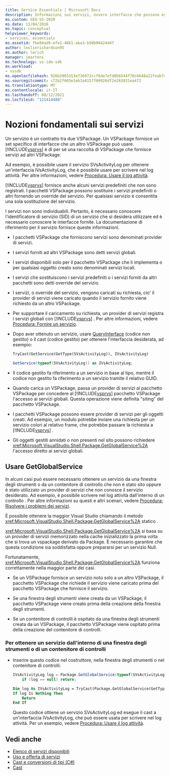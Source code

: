 ```yaml
---
title: Service Essentials | Microsoft Docs
description: Informazioni sui servizi, ovvero interfacce che possono essere utilizzate da un altro VSPackage. I servizi in un VSPackage possono eseguire l'override di servizi predefiniti o di altro tipo.
ms.custom: SEO-VS-2020
ms.date: 11/04/2016
ms.topic: conceptual
helpviewer_keywords:
- services, essentials
ms.assetid: fbe84ad9-efe1-48b1-aba3-b50b90424d47
author: leslierichardson95
ms.author: lerich
manager: jmartens
ms.technology: vs-ide-sdk
ms.workload:
- vssdk
ms.openlocfilehash: 926b2003153e736972ccf6de7efd0bb544f70c6648a22feab7c89e20d779b198
ms.sourcegitcommit: c72b2f603e1eb3a4157f00926df2e263831ea472
ms.translationtype: MT
ms.contentlocale: it-IT
ms.lasthandoff: 08/12/2021
ms.locfileid: "121414480"
---
```

# <a name="service-essentials"></a>Nozioni fondamentali sui servizi
Un servizio è un contratto tra due VSPackage. Un VSPackage fornisce un set specifico di interfacce che un altro VSPackage può usare. [!INCLUDE[vsprvs](../../code-quality/includes/vsprvs_md.md)] è di per sé una raccolta di VSPackage che fornisce servizi ad altri VSPackage.

 Ad esempio, è possibile usare il servizio SVsActivityLog per ottenere un'interfaccia IVsActivityLog, che è possibile usare per scrivere nel log attività. Per altre informazioni, vedere [Procedura: Usare il log attività](../../extensibility/how-to-use-the-activity-log.md).

 [!INCLUDE[vsprvs](../../code-quality/includes/vsprvs_md.md)] fornisce anche alcuni servizi predefiniti che non sono registrati. I pacchetti VSPackage possono sostituire i servizi predefiniti o altri fornendo un override del servizio. Per qualsiasi servizio è consentita una sola sostituzione del servizio.

 I servizi non sono individuabili. Pertanto, è necessario conoscere l'identificatore di servizio (SID) di un servizio che si desidera utilizzare ed è necessario conoscere le interfacce fornite. La documentazione di riferimento per il servizio fornisce queste informazioni.

- I pacchetti VSPackage che forniscono servizi sono denominati provider di servizi.

- I servizi forniti ad altri VSPackage sono detti servizi globali.

- I servizi disponibili solo per il pacchetto VSPackage che li implementa o per qualsiasi oggetto creato sono denominati servizi locali.

- I servizi che sostituiscono i servizi predefiniti o i servizi forniti da altri pacchetti sono detti override del servizio.

- I servizi, o override del servizio, vengono caricati su richiesta, cio' il provider di servizi viene caricato quando il servizio fornito viene richiesto da un altro VSPackage.

- Per supportare il caricamento su richiesta, un provider di servizi registra i servizi globali con [!INCLUDE[vsprvs](../../code-quality/includes/vsprvs_md.md)] . Per altre informazioni, vedere [Procedura: Fornire un servizio](../../extensibility/how-to-provide-a-service.md).

- Dopo aver ottenuto un servizio, usare [QueryInterface](/cpp/atl/queryinterface) (codice non gestito) o il cast (codice gestito) per ottenere l'interfaccia desiderata, ad esempio:

  ```vb
  TryCast(GetService(GetType(SVsActivityLog)), IVsActivityLog)
  ```

  ```csharp
  GetService(typeof(SVsActivityLog)) as IVsActivityLog;
  ```

- Il codice gestito fa riferimento a un servizio in base al tipo, mentre il codice non gestito fa riferimento a un servizio tramite il relativo GUID.

- Quando carica un VSPackage, passa un provider di servizi al pacchetto VSPackage per concedere al [!INCLUDE[vsprvs](../../code-quality/includes/vsprvs_md.md)] pacchetto VSPackage l'accesso ai servizi globali. Questa operazione viene definita "siting" del pacchetto VSPackage.

- I pacchetti VSPackage possono essere provider di servizi per gli oggetti creati. Ad esempio, un modulo potrebbe inviare una richiesta per un servizio colori al relativo frame, che potrebbe passare la richiesta a [!INCLUDE[vsprvs](../../code-quality/includes/vsprvs_md.md)] .

- Gli oggetti gestiti annidati o non presenti nel sito possono richiedere <xref:Microsoft.VisualStudio.Shell.Package.GetGlobalService%2A> l'accesso diretto ai servizi globali.

<a name="how-to-use-getglobalservice"></a>

## <a name="use-getglobalservice"></a>Usare GetGlobalService

In alcuni casi può essere necessario ottenere un servizio da una finestra degli strumenti o da un contenitore di controllo che non è stato sito oppure è stato utilizzato un provider di servizi che non conosce il servizio desiderato. Ad esempio, è possibile scrivere nel log attività dall'interno di un controllo . Per altre informazioni su questi e altri scenari, vedere [Procedura: Risolvere i problemi dei servizi](../../extensibility/how-to-troubleshoot-services.md).

È possibile ottenere la maggior Visual Studio chiamando il metodo <xref:Microsoft.VisualStudio.Shell.Package.GetGlobalService%2A> statico .

<xref:Microsoft.VisualStudio.Shell.Package.GetGlobalService%2A> si basa su un provider di servizi memorizzato nella cache inizializzato la prima volta che si trova un vspackage derivato da Package. È necessario garantire che questa condizione sia soddisfatta oppure prepararsi per un servizio Null.

Fortunatamente, <xref:Microsoft.VisualStudio.Shell.Package.GetGlobalService%2A> funziona correttamente nella maggior parte dei casi.

- Se un VSPackage fornisce un servizio noto solo a un altro VSPackage, il pacchetto VSPackage che richiede il servizio viene caricato prima del pacchetto VSPackage che fornisce il servizio.

- Se una finestra degli strumenti viene creata da un VSPackage, il pacchetto VSPackage viene creato prima della creazione della finestra degli strumenti.

- Se un contenitore di controlli è ospitato da una finestra degli strumenti creata da un VSPackage, il pacchetto VSPackage viene ospitato prima della creazione del contenitore di controlli.

### <a name="to-get-a-service-from-within-a-tool-window-or-control-container"></a>Per ottenere un servizio dall'interno di una finestra degli strumenti o di un contenitore di controlli

- Inserire questo codice nel costruttore, nella finestra degli strumenti o nel contenitore di controlli:

    ```csharp
    IVsActivityLog log = Package.GetGlobalService(typeof(SVsActivityLog)) as IVsActivityLog;
        if (log == null) return;
    ```

    ```vb
    Dim log As IVsActivityLog = TryCast(Package.GetGlobalService(GetType(SVsActivityLog)), IVsActivityLog)
    If log Is Nothing Then
        Return
    End If
    ```

    Questo codice ottiene un servizio SVsActivityLog ed esegue il cast a un'interfaccia IVsActivityLog, che può essere usata per scrivere nel log attività. Per un esempio, vedere [Procedura: Usare il log attività](../../extensibility/how-to-use-the-activity-log.md).

## <a name="see-also"></a>Vedi anche

- [Elenco di servizi disponibili](../../extensibility/internals/list-of-available-services.md)
- [Uso e offerta di servizi](../../extensibility/using-and-providing-services.md)
- [Cast e conversioni di tipi (C#)](/dotnet/csharp/programming-guide/types/casting-and-type-conversions)
- [Cast](/cpp/cpp/casting)
